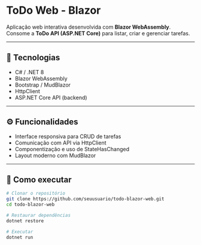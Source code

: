 # ToDo Web - Blazor

Aplicação web interativa desenvolvida com **Blazor WebAssembly**.  
Consome a **ToDo API (ASP.NET Core)** para listar, criar e gerenciar tarefas.

---

## 🚀 Tecnologias
- C# / .NET 8
- Blazor WebAssembly
- Bootstrap / MudBlazor
- HttpClient
- ASP.NET Core API (backend)

---

## ⚙️ Funcionalidades
- Interface responsiva para CRUD de tarefas  
- Comunicação com API via HttpClient  
- Componentização e uso de StateHasChanged  
- Layout moderno com MudBlazor  

---

## 🧩 Como executar

```bash
# Clonar o repositório
git clone https://github.com/seuusuario/todo-blazor-web.git
cd todo-blazor-web

# Restaurar dependências
dotnet restore

# Executar
dotnet run

